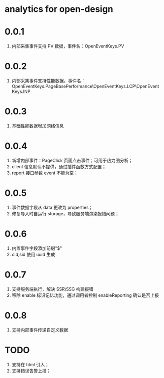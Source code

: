# analytics for open-design

# 0.0.1

1. 内部采集事件支持 PV 数据，事件名：OpenEventKeys.PV

# 0.0.2

1. 内部采集事件支持性能数据。事件名：OpenEventKeys.PageBasePerformance\OpenEventKeys.LCP\OpenEventKeys.INP

# 0.0.3

1. 基础性能数据增加网络信息

# 0.0.4

1. 新增内部事件：PageClick 页面点击事件；可用于热力图分析；
2. client 信息默认不提供，通过插件函数方式配置；
3. report 接口参数 event 不能为空；

# 0.0.5

1. 事件数据字段从 data 更改为 properties；
2. 修复导入时自运行 storage，导致服务端渲染报错问题；

# 0.0.6

1. 内置事件字段添加前缀"$"
2. cid,sid 使用 uuid 生成

# 0.0.7

1. 支持服务端执行，解决 SSR\SSG 构建报错
2. 移除 enable 标识记忆功能，通过调用者控制 enableReporting 确认是否上报

# 0.0.8

1. 支持内部事件传递自定义数据

# TODO

1. 支持在 html 引入；
2. 支持错误告警上报；

